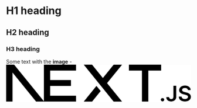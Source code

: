 # H1 heading 

## H2 heading 

### H3 heading 

Some text with the **image** - ![alt text](assets/neeext.svg)
